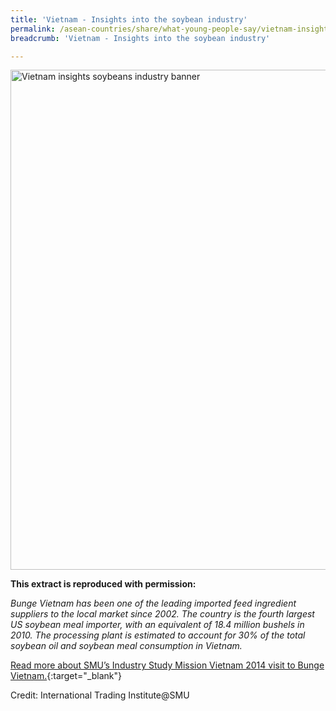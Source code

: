```yaml
---
title: 'Vietnam - Insights into the soybean industry'
permalink: /asean-countries/share/what-young-people-say/vietnam-insights-soybean-industry/
breadcrumb: 'Vietnam - Insights into the soybean industry'

---
```



<img src="\images\asean-youngpeople\Vietnam-soybeans-industry.jpg" alt="Vietnam insights soybeans industry banner" style="width:800px;" />

**This extract is reproduced with permission:**

*Bunge Vietnam has been one of the leading imported feed ingredient suppliers to the local market since 2002. The country is the fourth largest US soybean meal importer, with an equivalent of 18.4 million bushels in 2010. The processing plant is estimated to account for 30% of the total soybean oil and soybean meal consumption in Vietnam.*

[Read more about SMU’s Industry Study Mission Vietnam 2014 visit to Bunge Vietnam.](/files/resources/ISM-Vietnam_compressed.pdf){:target="_blank"}

Credit: International Trading Institute@SMU


